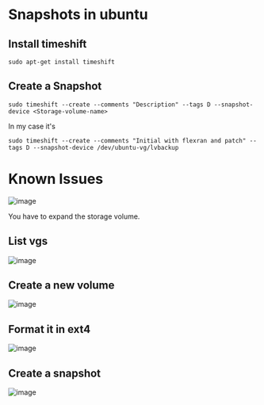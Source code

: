 # Snapshots in ubuntu

## Install timeshift
```
sudo apt-get install timeshift
```

## Create a Snapshot
```
sudo timeshift --create --comments "Description" --tags D --snapshot-device <Storage-volume-name>
```
In my case it's
```
sudo timeshift --create --comments "Initial with flexran and patch" --tags D --snapshot-device /dev/ubuntu-vg/lvbackup
```
# Known Issues
![image](https://github.com/Alt-Shivam/Play-w-lvm/assets/81817735/7fcd7750-02a3-4bc7-85a5-986ff2c5f496)

You have to expand the storage volume.
## List vgs
![image](https://github.com/Alt-Shivam/Play-w-lvm/assets/81817735/336e0444-6b33-4ff5-83e7-76187cb6c570)
## Create a new volume
![image](https://github.com/Alt-Shivam/Play-w-lvm/assets/81817735/d72c6d86-587a-4ae9-8404-52c8a429a830)
## Format it in ext4
![image](https://github.com/Alt-Shivam/Play-w-lvm/assets/81817735/442d9941-7588-43ba-a27d-cc689bbc4796)
## Create a snapshot
![image](https://github.com/Alt-Shivam/Play-w-lvm/assets/81817735/9176bf81-8d95-4231-851a-1e0e8eb19fe5)


